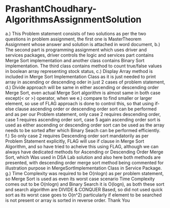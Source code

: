 # PrashantChoudhary-AlgorithmsAssignmentSolution
a.) This Problem statement consists of two solutions as per the two questions in problem assignment, the first one is MasterTheorem Assignment whose answer and solution is attached in word document, 
b.) The second part is programming assignment which uses driver and services packages, driver controls the logic and services part contains Merge Sort implementation and another class contains Binary Sort implementation. The third class contains method to count true/false values in boolean array representing stock status,
c.) Display Array method is included in Merge Sort Implementation Class as it is just needed to print array in ascending or descending oder in just 2 cases of problem statement,
d.) Divide approach will be same in either ascending or descending order Merge Sort, even actual Merge Sort algorithm is almost same in both case except(< or >) operator, when we 
e.) compare to find smaller or larger element, so use of FLAG approach is done to control this, so that using if-else clause ascending order or descending order sort can be performed and as per our Problem statement, only case 2 requires descending order, case 1 requires ascending order sort, case 5 again ascending order sort is used as either ascending or descending order sort can be used as the array needs to be sorted after which Binary Seach can be performed efficiently.
f.) So only case 2 requires Descending order sort mandatorily as per Problem Statement explicitly, FLAG will use if clause in Merge Sort Algorithm, and so have tried to acheive this using FLAG, although we can always have dedicated methods for Ascending or Descending Order Merge Sort, which Was used in DSA Lab solution and also here both methods are presented, with descending order merge sort method being commented for illustration purpose in MergeSortImplementation Class in Service Package.
g.) Time Complexity was required to be O(nlogn) as per problem statement, so Merge Sort is used as even its worst case scenario Time Complexity comes out to be O(nlogn) and 
Binary Search it is O(logn), as both these sort and search algorithm are DIVIDE & CONQUER Based, so did not used quick sort as its worst case goes to O(n^2) particularly if element to be searched is not present or array is sorted in reverse order.
Thank You
